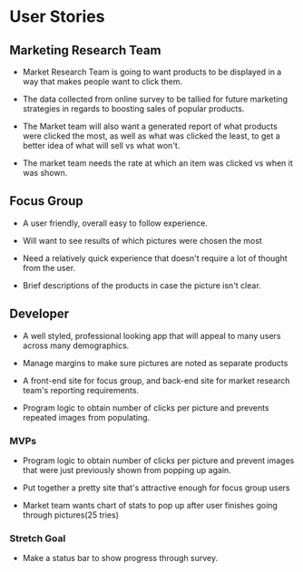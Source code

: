 # User Stories

## Marketing Research Team

- Market Research Team is going to want products to be displayed in a way that makes people want to click them.  

- The data collected from online survey to be tallied for future marketing strategies in regards to boosting sales of popular products.

- The Market team will also want a generated report of what products were clicked the most, as well as what was clicked the least, to get a better idea of what will sell vs what won't.

- The market team needs the rate at which an item was clicked vs when it was shown.

## Focus Group

- A user friendly, overall easy to follow experience.

- Will want to see results of which pictures were chosen the most

- Need a relatively quick experience that doesn't require a lot of thought from the user.

- Brief descriptions of the products in case the picture isn't clear.

## Developer

- A well styled, professional looking app that will appeal to many users across many demographics.

- Manage margins to make sure pictures are noted as separate products

- A front-end site for focus group, and back-end site for market research team's reporting requirements.

- Program logic to obtain number of clicks per picture and prevents repeated images from populating.

### MVPs

- Program logic to obtain number of clicks per picture and prevent images that were just previously shown from popping up again.

- Put together a pretty site that's attractive enough for focus group users

- Market team wants chart of stats to pop up after user finishes going through pictures(25 tries)

### Stretch Goal

- Make a status bar to show progress through survey.
